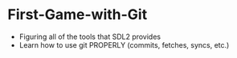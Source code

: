 # First-Game-with-Git

- Figuring all of the tools that SDL2 provides
- Learn how to use git PROPERLY (commits, fetches, syncs, etc.)
